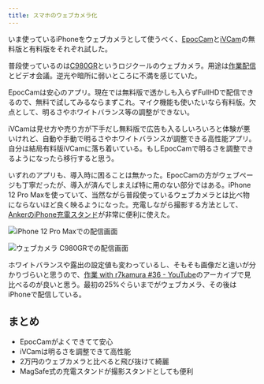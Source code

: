 ```yaml
---
title: スマホのウェブカメラ化
---
```

いま使っているiPhoneをウェブカメラとして使うべく、[EpocCam](https://www.elgato.com/ja/epoccam)と[iVCam](https://www.e2esoft.com/ivcam/)の無料版と有料版をそれぞれ試した。

普段使っているのは[C980GR](https://r7kamura.com/articles/2020-09-23-web-camera)というロジクールのウェブカメラ。用途は[作業配信](https://www.youtube.com/c/r7kamura)とビデオ会議。逆光や暗所に弱いところに不満を感じていた。

EpocCamは安心のアプリ。現在では無料版で透かしも入らずFullHDで配信できるので、無料で試してみるならまずこれ。マイク機能も使いたいなら有料版。欠点として、明るさやホワイトバランス等の調整ができない。

iVCamは見せ方や売り方が下手だし無料版で広告も入るしいろいろと体験が悪いけれど、自動や手動で明るさやホワイトバランスが調整できる高性能アプリ。自分は結局有料版iVCamに落ち着いている。もしEpocCamで明るさを調整できるようになったら移行すると思う。

いずれのアプリも、導入時に困ることは無かった。EpocCamの方がウェブページも丁寧だったが、導入が済んでしまえば特に用のない部分ではある。iPhone 12 Pro Maxを使っていて、当然ながら普段使っているウェブカメラとは比べ物にならないほど良く映るようになった。充電しながら撮影する方法として、[AnkerのiPhone充電スタンド](https://r7kamura.com/articles/2021-09-06-anker-iphone-stand)が非常に便利に使えた。

![](https://lh3.googleusercontent.com/docs/ADP-6oG9f7p3XduEIsPkmjPtBsuyD0kmFr6CLg7XgeawRGFb-QqHW4FkM2nF6timhtUraQfSRxGrbw8LCWAsmV2pg7ADIHwHcqazOQ7v3ypV72nTMGQt4U9evF73e2Q9MiAgP0sL53NSbppy80bkxg6Tg1V1fBYBT5j8HuCB0ESb-KRdA2753TTmztYQMp0nxTbcwaJP4-B9AGiczUaxwG71ciM5NZx2s7qFZSpPFqgdZnXSuGO_PBi7QEwnb3HB48mhkChXoYSAaBH-pzjNHHaf3wmC_kkurY28SFbF6Oxajo60S5ZYTO9qPUnco-cz77iLlyiy_u44cqkoyrazf26jMinfLw1JfpQfwqDeP6Pl7B-CgWgFvPDiv39J5Mz07cDavM1qDN7Se97wVyrIUtwNyGxytxTdJfsGSxhurdc9IeSlqxfrNw2xrKaSCrGG3gliQ9ZdePiTuCz0YH4TIanQZ-CzNbAycbw2jqH_PUiakp-XeifqR3UkC8VmtXBEmtLUtA6xutBC_Bq8nS4v9mKgswdXSxN1-DqBg7ude0vZjwclCxjgxWDwnt99oiEOfJRy5c2knspGSzxgIFjXwOclsniz0x1QhfzQt4AZ7XNQOO-HK5I5Z5N60l82FKv5MTfQ3m66UoknmbY_yd9Uh1uyNg5L-4xR3j_NiCldU2woapvJc86YM20HUK8XB2nE9Y5S39mTqDtlBLi92elRfSHsl5qVsCTp_dzTupv3XBqRHqH_AcJZqmcQ5TGQ5sTvGS_Z5yiqtmlWGNIvdqTZtJ0VTjkVeo_akTi_Gy6qFOgnoCT0I90EpIN4jX3nYlB6KNGW2k6LXCG-jVG9RxIVY_8Yb_JvFbQIDFFUj9cp5v56_Z4ckRav0G29xe0nSWFb_TCQMpppuLGY3PST3sRu15Bqr_l4uojBxrL7lqJN0JHI5IOFEe4K3PEUEyCB-7RJRXEHdjm6ryfFdRYbwhng4bFdmHTXCu3eLhy63GHDpSSa8-JcF-U5YnmJ7L622oavrfyGgX6PJ0PN_oZ1muQ9KKfniuE1z0L--NAsrU5uTx6dEFu-A9-afkus-HhgJpDi27n1VoGOGtRvGR8hdrD-yZWkHQn1eJ8z4srSe8m7vMbDnelRz8ZgtiP2k8P6c7QZ_wnuQvyQek029QiLB6Q9K850_xbVrEIZf_7qZJmG8R2Cehj4GPgAs_K9sjCAPpNtJbzzLZFSGD9zYaeubWdQMlRSiZEVrqFwu9v758eTcsp9zL-qjVQn "iPhone 12 Pro Maxでの配信画面")

![](https://lh3.googleusercontent.com/docs/ADP-6oHB_N-a4SRLzZm-X1G4toYmS1q1RYiPhQzunwsJu4mjxGX10U7cQLGMZWExl9Vit-hMqYiDui_ywCku9ujDfLQysWyEM-Vei_cSvni6gtiJguplmfLUAxKhvV4sGVzsvhumBBc5vQ6P7UMIbf_lfqyfy21SdO9FzgD61RWtlRijm7T8KUS59U0VeApPUAYvQFbb0l_pYACEpYUhBxfnBIbHi0kn0yDAS-9t_2Gk_UqlquNec8ZXIDmaQOAzNtiOxw6oB0Zrqf-rTN88XPex57qlgqYiD9X0j67T0BguJu5KitRp-TQgbKCHbihGmhXM32XFUrKgyTm9aP3hVa_ZU0xlh_QFen9mT86p9VDF-MteM2un2F9u1CSuhgVg7d6-5S1bWP_Fnf_vhh87IMxnb1Co8BUSjEWSXzEGvpSdaA6IOz-rS08hLTLSFcTdZa-t6kTvpSmqaJkeg_kF0o5glO_-NWEWz67s1aI_6p45Oe8p0lQvXn0lpJEkdahuWWPbceH2sTRlPuSrGfBtirET3J8RAzjE1T1V1i-h0RH71PBH-zdpjU0EZQOGH3cy2JtOUSYJJETmKmciW9uSViTP8jQHeR9InovG-qcZ9zh8o08Vk5U-bwpEaBpkWqhIf339evQWTizSgRNT4EEIug6yduTKpamVF273QgvIWqMBSw4qHCqca1xeYyVh-n7rJwaraGdGUjUHXWaS_xtIE8rYYAxRSptcvC5zf81JPKs66qrdAnGXQaMDuiva2_x4crQDlrTiy8vmCGBn_bkh9wZGT-oXwGyY0UJs4iGxFbEseo3wz54YAqgrCTi3A8J1fkvn2jTguKiwJkSjEXNkrUpYbCCrEKle3AtnbkSwpx66v-NsO_myckIKNGecAZJxhpQ5KQtRsrHirbBk8ohYkX5PH0wN3NTHQllqjpE7wSDUYWorI0MMamPTyydU6Ui7l899FTznXLS-G9EUPARts7M4bh4PJ4yXo5P-h-C30UUOqhUSDHLUt68HifheCzvcOJPMnDeSJMLFWrZOhAJ_4uocwvpXgllhVxN6sJDG5Rc8IiRUhFnFCrxS8Kfs7hRISpLxUbKEEXR5A0UqgIWAAv2A1ZfuiVHO8pPysee83UkFGxnrQWIy1gfHD7NKQ0ucA4_fE1MCNP-bDu-ggxlvXdHuZ0vGz1jLxznuFRkxx-_EPDOnOZsOO1gK2JABJ0-HPPgKmbDc-kuytSbZbGnB1wRAqG9DKzSYz7HJXTbLb8Kt7XiaNklh "ウェブカメラ C980GRでの配信画面")

ホワイトバランスや露出の設定値も変わっているし、そもそも画像だと違いが分かりづらいと思うので、[作業 with r7kamura #36 - YouTube](https://www.youtube.com/watch?v=Nmf0NRTqbyw)のアーカイブで見比べるのが良いと思う。最初の25%ぐらいまでがウェブカメラ、その後はiPhoneで配信している。

まとめ
---

*   EpocCamがよくできてて安心
*   iVCamは明るさを調整できて高性能
*   2万円のウェブカメラと比べると飛び抜けて綺麗
*   MagSafe式の充電スタンドが撮影スタンドとしても便利
